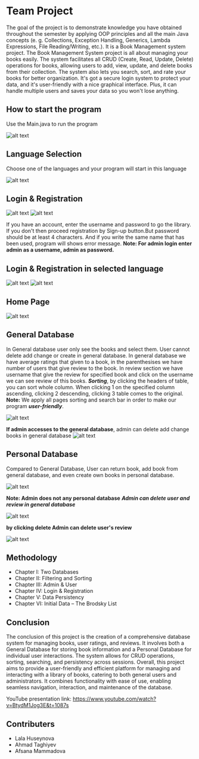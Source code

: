 

# Team Project

The goal of the project is to demonstrate knowledge you have obtained throughout the semester by applying OOP principles and all the main Java concepts (e. g. Collections, Exception Handling, Generics, Lambda Expressions, File Reading/Writing, etc.).
It is a Book Management system project. 
The Book Management System project is all about managing your books easily. The system facilitates all CRUD (Create, Read, Update, Delete) operations for books, allowing users to add, view, update, and delete books from their collection. The system also lets you search, sort, and rate your books for better organization. It's got a secure login system to protect your data, and it's user-friendly with a nice graphical interface. Plus, it can handle multiple users and saves your data so you won't lose anything.

## How to start the program

Use the Main.java to run the program

![alt text](<images/Screen Shot 2024-05-10 at 4.46.07 PM.png>)

## Language Selection
Choose one of the languages and your program will start in this language

![alt text](<images/Screen Shot 2024-05-10 at 4.41.12 PM.png>)

## Login & Registration

![alt text](<images/WhatsApp Image 2024-05-09 at 13.36.21.jpeg>)
![alt text](<images/WhatsApp Image 2024-05-09 at 13.36.22.jpeg>)

If you have an account, enter the username and password to go the library. If you don't then proceed registration by Sign-up button.But password should be at least 4 characters. And if you write the same name that has been used, program will shows error message.
**Note: For admin login enter admin as a username, admin as password.**

## Login & Registration in selected language

![alt text](<images/Screen Shot 2024-05-10 at 4.50.40 PM.png>)
![alt text](<images/Screen Shot 2024-05-10 at 4.50.52 PM.png>)

## Home Page

![alt text](<images/WhatsApp Image 2024-05-10 at 08.04.14.jpeg>)

## General Database
In General database user only see the books and select them. User cannot delete add change or create in general database. In general database we have average ratings that given to a book, in the parenthesises we have number of users that give review to the book. In review section we have username that give the review for specified book and click on the username we can see review of this books. 
***Sorting***, by clicking the headers of table, you can sort whole column. When clicking 1 on the specified column ascending, clicking 2 descending, clicking 3 table comes to the original.
**Note:** We apply all pages sorting and search bar in order to make our program ***user-friendly***.

![alt text](<images/WhatsApp Image 2024-05-10 at 08.04.15 (1).jpeg>)

**If admin accesses to the general database**, admin can delete add change books in general database
![alt text](<images\Screenshot 2024-05-10 215204.png>)

## Personal Database
Compared to General Database, User can return book, add book from general database, and even create own books in personal database. 

![alt text](<images/WhatsApp Image 2024-05-10 at 08.04.15.jpeg>)

**Note: Admin does not any personal database**
***Admin can delete user and review in general database***

![alt text](<images/Screenshot 2024-05-10 215517.png>)

**by clicking delete Admin can delete user's review**

![alt text](<images\Screenshot 2024-05-10 215617.png>) 



## Methodology

- Chapter I: Two Databases
- Chapter II: Filtering and Sorting
- Chapter III: Admin & User
- Chapter IV: Login & Registration
- Chapter V: Data Persistency
- Chapter VI: Initial Data – The Brodsky List 

## Conclusion

The conclusion of this project is the creation of a comprehensive database system for managing books, user ratings, and reviews. It involves both a General Database for storing book information and a Personal Database for individual user interactions. The system allows for CRUD operations, sorting, searching, and persistency across sessions. Overall, this project aims to provide a user-friendly and efficient platform for managing and interacting with a library of books, catering to both general users and administrators. It combines functionality with ease of use, enabling seamless navigation, interaction, and maintenance of the database.

YouTube presentation
link: https://www.youtube.com/watch?v=BtydM1Jog3E&t=1087s 


## Contributers

- Lala Huseynova
- Ahmad Taghiyev
- Afsana Mammadova
